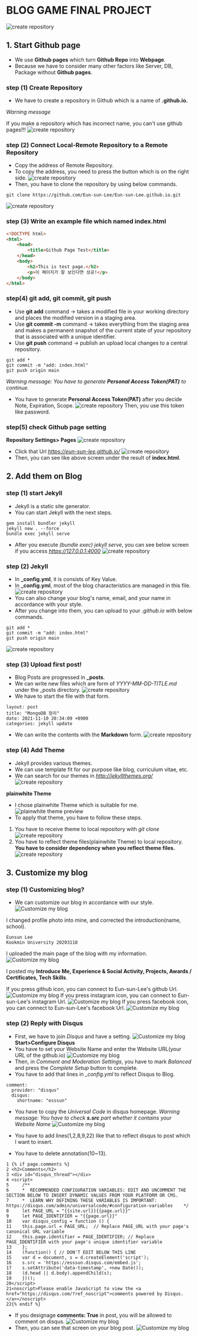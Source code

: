 # BLOG GAME FINAL PROJECT
![create repository](/30.png)
## 1. Start Github page 
- We use **Github pages** which turn **Github Repo** into **Webpage**.
- Because we have to consider many other factors like Server, DB, Package without **Github pages**.
### step (1) Create Repository
- We have to create a repository in Github which is a name of **<username>.github.io.**

*Warning message*

If you make a repository which has incorrect name, you can't use github pages!!!
![create repository](/2.png)
### step (2) Connect Local-Remote Repository to a Remote Repository
- Copy the address of Remote Repository. 
- To copy the address, you need to press the button which is on the right side.
![create repository](/3.png)
- Then, you have to clone the repository by using below commands.
```
git clone https://github.com/Eun-sun-Lee/Eun-sun-Lee.github.io.git
```
![create repository](/4.png)
### step (3) Write an example file which named index.html
```html
<!DOCTYPE html>
<html>
	<head>
		<title>Github Page Test</title>
	</head>
	<body>
		<h2>This is test page.</h2>
		<p>이 페이지가 잘 보인다면 성공!</p>
	</body>
</html>
```
### step(4) git add, git commit, git push
- Use **git add** command -> takes a modified file in your working directory and places the modified version in a staging area.
- Use **git commit -m** command -> takes everything from the staging area and makes a permanent snapshot of the current state of your repository that is associated with a unique identifier.
- Use **git push** command -> publish an upload local changes to a central repository. 
```
git add *
git commit -m "add: index.html"
git push origin main
```

*Warning message: You have to generate **Personal Access Token(PAT)** to continue.*
- You have to generate **Personal Access Token(PAT)** after you decide Note, Expiration, Scope.
![create repository](/5.png)
Then, you use this token like password.
### step(5) check Github page setting
**Repository Settings> Pages**
![create repository](/6.png)
- Click that Url *https://eun-sun-lee.github.io/*
![create repository](/7.png)
- Then, you can see like above screen under the result of **index.html**.

## 2. Add them on Blog
### step (1) start Jekyll 
- Jekyll is a static site generator.
- You can start Jekyll with the next steps.
```
gem install bundler jekyll
jekyll new . --force
bundle exec jekyll serve
```
- After you execute *(bundle exec) jekyll serve*, you can see below screen if you access *https://127.0.0.1:4000*
![create repository](/8.png)
### step (2) Jekyll
- In **_config.yml**, it is consists of Key Value.
- In **_config.yml**, most of the blog characteristics are managed in this file.
![create repository](/9.png)
- You can also change your blog's name, email, and your name in accordance with your style.
- After you change into them, you can upload to your *<username>.github.io* with below commands.
```
git add *
git commit -m "add: index.html"
git push origin main
```
![create repository](/10.png)
### step (3) Upload first post!
- Blog Posts are progressed in **_posts**.
- We can write new files which are form of *YYYY-MM-DD-TITLE.md* under the _posts directory. 
![create repository](/11.png)
- We have to start the file with that form.
```
layout: post
title: "MongoDB 정리"
date: 2021-11-10 20:34:09 +0900
categories: jekyll update
```
- We can write the contents with the **Markdown** form.
![create repository](/12.png)

### step (4) Add Theme
- Jekyll provides various themes.
- We can use template fit for our purpose like blog, curriculum vitae, etc.
- We can search for our themes in *http://jekyllthemes.org/*
![create repository](/13.png)

**plainwhite Theme**
- I chose plainwhite Theme which is suitable for me. 
![plainwhite theme preview](/screenshot.png)
- To apply that theme, you have to follow these steps.

1. You have to receive theme to local repository with *git clone*
![create repository](/14.png)
2. You have to reflect theme files(plainwhite Theme) to local repository.
**You have to consider dependency when you reflect theme files.**
![create repository](/15.png)

## 3. Customize my blog
### step (1) Customizing blog?
- We can customize our blog in accordance with our style.
![Customize my blog](/16.png)

I changed profile photo into mine, and corrected the introduction(name, school).
```
Eunsun Lee
Kookmin University 20203118
```

I uploaded the main page of the blog with my information. 
![Customize my blog](/17.png)

<!-- I posted my **introduction, experience, skills and personal info**. And, I also introduced eunsunBlog's **Contens**. -->
I posted my **Introduce Me, Experience & Social Activity, Projects, Awards / Certificates, Tech Skills**. 

If you press github icon, you can connect to Eun-sun-Lee's github Url.
![Customize my blog](/23.png)
If you press instagram icon, you can connect to Eun-sun-Lee's instagram Url.
![Customize my blog](/24.png)
If you press facebook icon, you can connect to Eun-sun-Lee's facebook Url.
![Customize my blog](/25.png)

### step (2) Reply with Disqus
- First, we have to join *Disqus* and have a setting.
![Customize my blog](/18.png)
**Start>Configure Disqus**
- You have to set your Website Name and enter the Website URL(your URL of the github.io)
![Customize my blog](/19.png)
- Then, in *Comment and Moderation Settings*, you have to mark *Balanced* and press the *Complete Setup* button to complete.
- You have to add that lines in *_config.yml* to reflect Disqus to Blog.
```
comment:
  provider: "disqus"
  disqus:
    shortname: "esssun"
```
- You have to copy the *Universal Code* in disqus homepage.
*Warning message: You have to check **s.src** part whether it contains your Website Name*
![Customize my blog](/20.png)

- You have to add lines(1,2,8,9,22) like that to reflect disqus to post which I want to insert.
- You have to delete annotation(10~13).
```
1 {% if page.comments %}
2 <h2>Comments</h2>
3 <div id="disqus_thread"></div>
4 <script>
5     /**
6     *  RECOMMENDED CONFIGURATION VARIABLES: EDIT AND UNCOMMENT THE SECTION BELOW TO INSERT DYNAMIC VALUES FROM YOUR PLATFORM OR CMS.
7     *  LEARN WHY DEFINING THESE VARIABLES IS IMPORTANT: https://disqus.com/admin/universalcode/#configuration-variables    */
8     let PAGE_URL = "{{site.url}}{{page.url}}"
9     let PAGE_IDENTIFIER = "{{page.url}}"
10    var disqus_config = function () {
11    this.page.url = PAGE_URL;  // Replace PAGE_URL with your page's canonical URL variable
12    this.page.identifier = PAGE_IDENTIFIER; // Replace PAGE_IDENTIFIER with your page's unique identifier variable
13    };
14    (function() { // DON'T EDIT BELOW THIS LINE
15    var d = document, s = d.createElement('script');
16    s.src = 'https://esssun.disqus.com/embed.js';
17    s.setAttribute('data-timestamp', +new Date());
18    (d.head || d.body).appendChild(s);
19    })();
20</script>
21<noscript>Please enable JavaScript to view the <a href="https://disqus.com/?ref_noscript">comments powered by Disqus.</a></noscript>
22{% endif %}
```

- If you designage **comments: True** in post, you will be allowed to comment on disqus.
![Customize my blog](/21.png)
- Then, you can see that screen on your blog post.
![Customize my blog](/22.png)